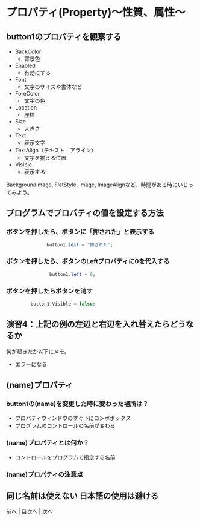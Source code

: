 # プロパティ(Property)～性質、属性～

## button1のプロパティを観察する

- BackColor
  - 背景色
- Enabled
  - 有効にする
- Font
  - 文字のサイズや書体など
- ForeColor
  - 文字の色
- Location
  - 座標
- Size
  - 大きさ
- Text
  - 表示文字
- TextAlign（テキスト　アライン）
  - 文字を揃える位置
- Visible
  - 表示する

BackgroundImage, FlatStyle, Image, ImageAlignなど、時間がある時にいじってみよう。

## プログラムでプロパティの値を設定する方法
### ボタンを押したら、ボタンに「押された」と表示する

```cs
　　　　　　　　　button1.text = "押された";
```

### ボタンを押したら、ボタンのLeftプロパティに0を代入する

```cs
                button1.left = 0;
```

### ボタンを押したらボタンを消す

```cs
         button1,Visible = false;
```

## 演習4：上記の例の左辺と右辺を入れ替えたらどうなるか
何が起きたか以下にメモ。

- エラーになる

## (name)プロパティ
### button1の(name)を変更した時に変わった場所は？

- プロバディウィンドウのすぐ下にコンボボックス
- プログラムのコントロールの名前が変わる

### (name)プロパティとは何か？

- コントロールをプログラムで指定する名前

### (name)プロパティの注意点

同じ名前は使えない
日本語の使用は避ける
---

[前へ](03.md) | [目次へ](README.md#%E7%9B%AE%E6%AC%A1) | [次へ](05.md)
